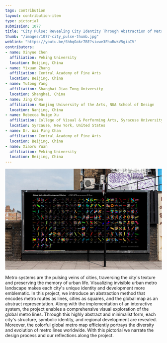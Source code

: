 ```yaml
---
tags: contribution
layout: contribution-item
type: pictorial
submission: 1077
title: "City Pulse: Revealing City Identity Through Abstraction of Metro Lines"
thumb: "/images/1077-city_pulse-thumb.jpg"
weblink: "https://youtu.be/ShhqOakr7BE?si=we3FhuRwkV5giaIV"
contributors: 
- name: Xinyue Chen
  affiliation: Peking University
  location: Beijing, China
- name: Yixuan Zhang
  affiliation: Central Academy of Fine Arts
  location: Beijing, China
- name: Yutong Yang
  affiliation: Shanghai Jiao Tong University
  location: Shanghai, China 
- name: Jing Chen
  affiliation: Nanjing University of the Arts, NUA School of Design
  location: Nanjing, China
- name: Rebecca Ruige Xu
  affiliation: College of Visual & Performing Arts, Syracuse University
  location: Syrcause, New York, United States
- name: Dr. Wai Ping Chan
  affiliation: Central Academy of Fine Arts
  location: Beijing, China
- name: Xiaoru Yuan
  affiliation: Peking University
  location: Beijing, China
---
```


![alt text](/images/1077-city_pulse-thumb.jpg)

Metro systems are the pulsing veins of cities, traversing the city's
texture and preserving the memory of urban life. Visualizing invisible
urban metro landscape makes each city's unique identity and development
more emblematic. In this project, we introduce an abstraction method
that encodes metro routes as lines, cities as squares, and the global
map as an abstract representation. Along with the implementation of an
interactive system, the project enables a comprehensive visual
exploration of the global metro lines. Through this highly abstract and
minimalist form, each city's structure, symbolic identity, and regional
development are revealed. Moreover, the colorful global metro map
efficiently portrays the diversity and evolution of metro lines
worldwide. With this pictorial we narrate the design process and our
reflections along the project.

